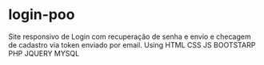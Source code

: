 # login-poo
Site responsivo de Login com recuperação de senha e envio e checagem de cadastro via token enviado por email. Using HTML CSS JS BOOTSTARP PHP JQUERY MYSQL
